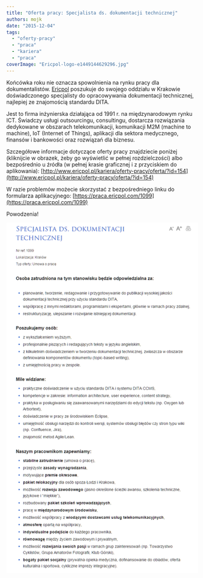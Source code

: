```yaml
---
title: "Oferta pracy: Specjalista ds. dokumentacji technicznej"
authors: mojk
date: "2015-12-04"
tags:
  - "oferty-pracy"
  - "praca"
  - "kariera"
  - "praca"
coverImage: "Ericpol-logo-e1449144629296.jpg"
---
```


Końcówka roku nie oznacza spowolnienia na rynku pracy dla dokumentalistów.
[Ericpol](http://www.ericpol.pl/) poszukuje do swojego oddziału w Krakowie
doświadczonego specjalisty do opracowywania dokumentacji technicznej, najlepiej
ze znajomością standardu DITA.

<!--truncate-->

Jest to firma inżynierska działająca od 1991 r. na międzynarodowym rynku ICT.
Świadczy usługi outsourcingu, consultingu, dostarcza rozwiązania dedykowane w
obszarach telekomunikacji, komunikacji M2M (machine to machine), IoT (Internet
of Things), aplikacji dla sektora medycznego, finansów i bankowości oraz
rozwiązań dla biznesu.

Szczegółowe informacje dotyczące oferty pracy znajdziecie poniżej (kliknijcie w
obrazek, żeby go wyświetlić w pełnej rozdzielczości) albo bezpośrednio u źródła
(w pełnej krasie graficznej i z przyciskiem do aplikowania):
[http://www.ericpol.pl/kariera/oferty-pracy/oferta/?id=154](http://www.ericpol.pl/kariera/oferty-pracy/oferta/?id=154)

W razie problemów możecie skorzystać z bezpośredniego linku do formularza
aplikacyjnego: [https://praca.ericpol.com/1099](https://praca.ericpol.com/1099)

Powodzenia!

[![ericpol_techwriter_updated](images/ericpol_techwriter_updated.png)](http://techwriter.pl/wp-content/uploads/2016/01/ericpol_techwriter_updated.png)
